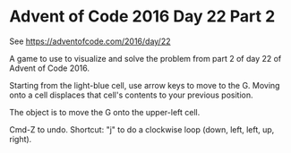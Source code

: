 # Advent of Code 2016 Day 22 Part 2

See https://adventofcode.com/2016/day/22

A game to use to visualize and solve the problem from part 2 of day 22 of Advent of Code 2016.

Starting from the light-blue cell, use arrow keys to move to the G. Moving onto a cell displaces that cell's contents to your previous position.

The object is to move the G onto the upper-left cell.

Cmd-Z to undo.
Shortcut: "j" to do a clockwise loop (down, left, left, up, right).
